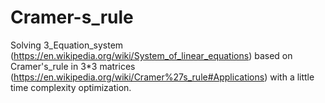 # Cramer-s_rule
Solving 3_Equation_system (https://en.wikipedia.org/wiki/System_of_linear_equations) based on Cramer's_rule in 3*3 matrices (https://en.wikipedia.org/wiki/Cramer%27s_rule#Applications) with a little time complexity optimization.
